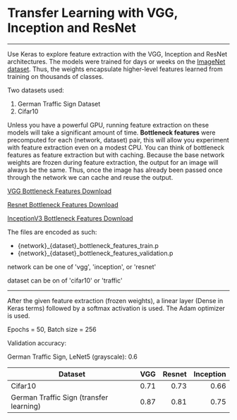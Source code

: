 # Transfer Learning with VGG, Inception and ResNet

---

Use Keras to explore feature extraction with the VGG, Inception and ResNet architectures. The models were trained for days or weeks on the [ImageNet dataset](http://www.image-net.org/). Thus, the weights encapsulate higher-level features learned from training on thousands of classes.


Two datasets used:

1. German Traffic Sign Dataset
2. Cifar10

Unless you have a powerful GPU, running feature extraction on these models will take a significant amount of time. **Bottleneck features** were precomputed for each (network, dataset) pair, this will allow you experiment with feature extraction even on a modest CPU. You can think of bottleneck features as feature extraction but with caching. Because the base network weights are frozen during feature extraction, the output for an image will always be the same. Thus, once the image has already been passed once through the network we can cache and reuse the output.


[VGG Bottleneck Features Download](https://d17h27t6h515a5.cloudfront.net/topher/2016/November/5834b432_vgg-100/vgg-100.zip)

[Resnet Bottleneck Features Download](https://d17h27t6h515a5.cloudfront.net/topher/2016/November/5834b634_resnet-100/resnet-100.zip)

[InceptionV3 Bottleneck Features Download](https://d17h27t6h515a5.cloudfront.net/topher/2016/November/5834b498_inception-100/inception-100.zip)

The files are encoded as such:

- {network}_{dataset}_bottleneck_features_train.p
- {network}_{dataset}_bottleneck_features_validation.p

network can be one of 'vgg', 'inception', or 'resnet'

dataset can be on of 'cifar10' or 'traffic'

---

After the given feature extraction (frozen weights), a linear layer (Dense in Keras terms) followed by a softmax activation is used. The Adam optimizer is used.

Epochs = 50, Batch size = 256

Validation accuracy:

German Traffic Sign, LeNet5 (grayscale): 0.6


| Dataset         		| VGG  | Resnet  |  Inception				|
| ------------- |:-------------:| -----:|-----:|
| Cifar10        		| 0.71 | 0.73 | 0.66			| 
| German Traffic Sign (transfer learning)  | 0.87 | 0.81 | 0.75 	|





